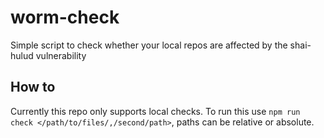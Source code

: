 # worm-check

Simple script to check whether your local repos are affected by the shai-hulud vulnerability

## How to

Currently this repo only supports local checks. To run this use `npm run check </path/to/files/,/second/path>`, paths
can be relative or absolute.
